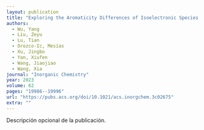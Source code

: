 ```yaml
---
layout: publication
title: "Exploring the Aromaticity Differences of Isoelectronic Species of Cyclo[18]carbon (C $_\textrm18$ ), B $_\textrm6$ C $_\textrm6$ N $_\textrm6$ , and B $_\textrm9$ N $_\textrm9$ : The Role of Carbon Atoms as Connecting Bridges"
authors:
  - Wu, Yang
  - Liu, Zeyu
  - Lu, Tian
  - Orozco-Ic, Mesías
  - Xu, Jingbo
  - Yan, Xiufen
  - Wang, Jiaojiao
  - Wang, Xia
journal: "Inorganic Chemistry"
year: 2023
volume: 62
pages: "19986--19996"
url: "https://pubs.acs.org/doi/10.1021/acs.inorgchem.3c02675"
extra: ""
---
```


Descripción opcional de la publicación.
